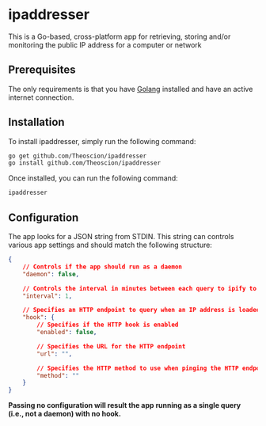 # ipaddresser
This is a Go-based, cross-platform app for retrieving, storing and/or monitoring the public IP address for a computer or network

## Prerequisites 
The only requirements is that you have [Golang](https://golang.org/) installed and have an active internet connection.

## Installation
To install ipaddresser, simply run the following command:

```bash
go get github.com/Theoscion/ipaddresser
go install github.com/Theoscion/ipaddresser
```

Once installed, you can run the following command:

```bash
ipaddresser
```

## Configuration
The app looks for a JSON string from STDIN. This string can controls various app settings and should match the following structure:

```json
{
	// Controls if the app should run as a daemon
	"daemon": false,

	// Controls the interval in minutes between each query to ipify to get the public IP address; only applicable when running as a daemon
	"interval": 1,

	// Specifies an HTTP endpoint to query when an IP address is loaded or changes
	"hook": {
		// Specifies if the HTTP hook is enabled
		"enabled": false,

		// Specifies the URL for the HTTP endpoint
		"url": "",

		// Specifies the HTTP method to use when pinging the HTTP endpoint
		"method": ""
	}
}
```

__Passing no configuration will result the app running as a single query (i.e., not a daemon) with no hook.__